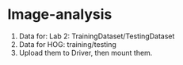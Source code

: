 # Image-analysis
1. Data for: Lab 2: TrainingDataset/TestingDataset
2. Data for HOG: training/testing
3. Upload them to Driver, then mount them.
